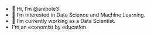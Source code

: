 - 👋 Hi, I’m @anipole3
- 👀 I’m interested in Data Science and Machine Learning. 
- 🌱 I’m currently working as a Data Scientist.
- I'm an economist by education.

<!---
anipole3/anipole3 is a ✨ special ✨ repository because its `README.md` (this file) appears on your GitHub profile.
You can click the Preview link to take a look at your changes.
--->
